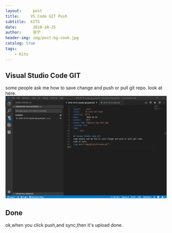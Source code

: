 ```yaml
---
layout:     post
title:     VS Code GIT Push
subtitle:  KITS
date:       2018-10-25
author:     张宁
header-img: img/post-bg-cook.jpg
catalog: true
tags:
    - Kits
---
```

## Visual Studio Code GIT
some people ask me how to save change and push or pull git repo.
look at here.
<img src="/img/gitpushvscode.gif">
## Done
ok,when you click push,and sync,then it's upload done.
